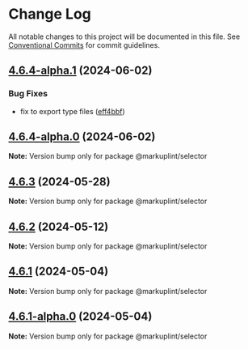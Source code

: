 # Change Log

All notable changes to this project will be documented in this file.
See [Conventional Commits](https://conventionalcommits.org) for commit guidelines.

## [4.6.4-alpha.1](https://github.com/markuplint/markuplint/compare/@markuplint/selector@4.6.4-alpha.0...@markuplint/selector@4.6.4-alpha.1) (2024-06-02)


### Bug Fixes

* fix to export type files ([eff4bbf](https://github.com/markuplint/markuplint/commit/eff4bbfd127574809dc5e15d7cafe87699758ee0))





## [4.6.4-alpha.0](https://github.com/markuplint/markuplint/compare/@markuplint/selector@4.6.3...@markuplint/selector@4.6.4-alpha.0) (2024-06-02)

**Note:** Version bump only for package @markuplint/selector

## [4.6.3](https://github.com/markuplint/markuplint/compare/@markuplint/selector@4.6.2...@markuplint/selector@4.6.3) (2024-05-28)

**Note:** Version bump only for package @markuplint/selector

## [4.6.2](https://github.com/markuplint/markuplint/compare/@markuplint/selector@4.6.1...@markuplint/selector@4.6.2) (2024-05-12)

**Note:** Version bump only for package @markuplint/selector

## [4.6.1](https://github.com/markuplint/markuplint/compare/@markuplint/selector@4.6.1-alpha.0...@markuplint/selector@4.6.1) (2024-05-04)

**Note:** Version bump only for package @markuplint/selector

## [4.6.1-alpha.0](https://github.com/markuplint/markuplint/compare/@markuplint/selector@4.6.0...@markuplint/selector@4.6.1-alpha.0) (2024-05-04)

**Note:** Version bump only for package @markuplint/selector
